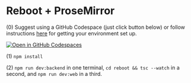 # Reboot + ProseMirror

(0) Suggest using a GitHub Codespace (just click button below) or follow instructions [here](https://docs.reboot.dev/develop/overview) for getting your environment set up.

[![Open in GitHub Codespaces](https://github.com/codespaces/badge.svg)](https://codespaces.new/reboot-dev/reboot-prosemirror)

(1) `npm install`

(2) `npm run dev:backend` in one terminal, `cd reboot && tsc --watch` in a second, and `npm run dev:web` in a third.
